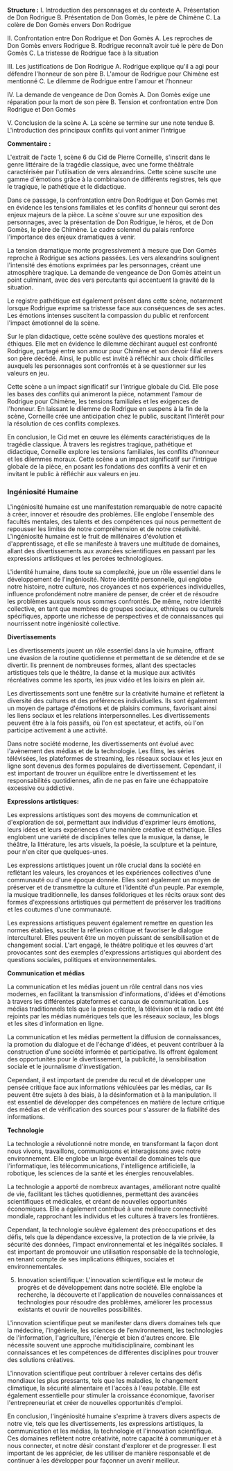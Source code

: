 **Structure :**
I. Introduction des personnages et du contexte A. Présentation de Don Rodrigue B. Présentation de Don Gomès, le père de Chimène C. La colère de Don Gomès envers Don Rodrigue

II. Confrontation entre Don Rodrigue et Don Gomès A. Les reproches de Don Gomès envers Rodrigue B. Rodrigue reconnaît avoir tué le père de Don Gomès C. La tristesse de Rodrigue face à la situation

III. Les justifications de Don Rodrigue A. Rodrigue explique qu'il a agi pour défendre l'honneur de son père B. L'amour de Rodrigue pour Chimène est mentionné C. Le dilemme de Rodrigue entre l'amour et l'honneur

IV. La demande de vengeance de Don Gomès A. Don Gomès exige une réparation pour la mort de son père B. Tension et confrontation entre Don Rodrigue et Don Gomès

V. Conclusion de la scène A. La scène se termine sur une note tendue B. L'introduction des principaux conflits qui vont animer l'intrigue

**Commentaire :**



L'extrait de l'acte 1, scène 6 du Cid de Pierre Corneille, s'inscrit dans le genre littéraire de la tragédie classique, avec une forme théâtrale caractérisée par l'utilisation de vers alexandrins. Cette scène suscite une gamme d'émotions grâce à la combinaison de différents registres, tels que le tragique, le pathétique et le didactique.

Dans ce passage, la confrontation entre Don Rodrigue et Don Gomès met en évidence les tensions familiales et les conflits d'honneur qui seront des enjeux majeurs de la pièce. La scène s'ouvre sur une exposition des personnages, avec la présentation de Don Rodrigue, le héros, et de Don Gomès, le père de Chimène. Le cadre solennel du palais renforce l'importance des enjeux dramatiques à venir.

La tension dramatique monte progressivement à mesure que Don Gomès reproche à Rodrigue ses actions passées. Les vers alexandrins soulignent l'intensité des émotions exprimées par les personnages, créant une atmosphère tragique. La demande de vengeance de Don Gomès atteint un point culminant, avec des vers percutants qui accentuent la gravité de la situation.

Le registre pathétique est également présent dans cette scène, notamment lorsque Rodrigue exprime sa tristesse face aux conséquences de ses actes. Les émotions intenses suscitent la compassion du public et renforcent l'impact émotionnel de la scène.

Sur le plan didactique, cette scène soulève des questions morales et éthiques. Elle met en évidence le dilemme déchirant auquel est confronté Rodrigue, partagé entre son amour pour Chimène et son devoir filial envers son père décédé. Ainsi, le public est invité à réfléchir aux choix difficiles auxquels les personnages sont confrontés et à se questionner sur les valeurs en jeu.

Cette scène a un impact significatif sur l'intrigue globale du Cid. Elle pose les bases des conflits qui animeront la pièce, notamment l'amour de Rodrigue pour Chimène, les tensions familiales et les exigences de l'honneur. En laissant le dilemme de Rodrigue en suspens à la fin de la scène, Corneille crée une anticipation chez le public, suscitant l'intérêt pour la résolution de ces conflits complexes.

En conclusion, le Cid met en œuvre les éléments caractéristiques de la tragédie classique. À travers les registres tragique, pathétique et didactique, Corneille explore les tensions familiales, les conflits d'honneur et les dilemmes moraux. Cette scène a un impact significatif sur l'intrigue globale de la pièce, en posant les fondations des conflits à venir et en invitant le public à réfléchir aux valeurs en jeu.

### Ingéniosité  Humaine

L'ingéniosité humaine est une manifestation remarquable de notre capacité à créer, innover et résoudre des problèmes. Elle englobe l'ensemble des facultés mentales, des talents et des compétences qui nous permettent de repousser les limites de notre compréhension et de notre créativité. L'ingéniosité humaine est le fruit de millénaires d'évolution et d'apprentissage, et elle se manifeste à travers une multitude de domaines, allant des divertissements aux avancées scientifiques en passant par les expressions artistiques et les percées technologiques.

L'identité humaine, dans toute sa complexité, joue un rôle essentiel dans le développement de l'ingéniosité. Notre identité personnelle, qui englobe notre histoire, notre culture, nos croyances et nos expériences individuelles, influence profondément notre manière de penser, de créer et de résoudre les problèmes auxquels nous sommes confrontés. De même, notre identité collective, en tant que membres de groupes sociaux, ethniques ou culturels spécifiques, apporte une richesse de perspectives et de connaissances qui nourrissent notre ingéniosité collective.

**Divertissements**

Les divertissements jouent un rôle essentiel dans la vie humaine, offrant une évasion de la routine quotidienne et permettant de se détendre et de se divertir. Ils prennent de nombreuses formes, allant des spectacles artistiques tels que le théâtre, la danse et la musique aux activités récréatives comme les sports, les jeux vidéo et les loisirs en plein air.

Les divertissements sont une fenêtre sur la créativité humaine et reflètent la diversité des cultures et des préférences individuelles. Ils sont également un moyen de partage d'émotions et de plaisirs communs, favorisant ainsi les liens sociaux et les relations interpersonnelles. Les divertissements peuvent être à la fois passifs, où l'on est spectateur, et actifs, où l'on participe activement à une activité.

Dans notre société moderne, les divertissements ont évolué avec l'avènement des médias et de la technologie. Les films, les séries télévisées, les plateformes de streaming, les réseaux sociaux et les jeux en ligne sont devenus des formes populaires de divertissement. Cependant, il est important de trouver un équilibre entre le divertissement et les responsabilités quotidiennes, afin de ne pas en faire une échappatoire excessive ou addictive.

**Expressions artistiques:**

Les expressions artistiques sont des moyens de communication et d'exploration de soi, permettant aux individus d'exprimer leurs émotions, leurs idées et leurs expériences d'une manière créative et esthétique. Elles englobent une variété de disciplines telles que la musique, la danse, le théâtre, la littérature, les arts visuels, la poésie, la sculpture et la peinture, pour n'en citer que quelques-unes.

Les expressions artistiques jouent un rôle crucial dans la société en reflétant les valeurs, les croyances et les expériences collectives d'une communauté ou d'une époque donnée. Elles sont également un moyen de préserver et de transmettre la culture et l'identité d'un peuple. Par exemple, la musique traditionnelle, les danses folkloriques et les récits oraux sont des formes d'expressions artistiques qui permettent de préserver les traditions et les coutumes d'une communauté.

Les expressions artistiques peuvent également remettre en question les normes établies, susciter la réflexion critique et favoriser le dialogue interculturel. Elles peuvent être un moyen puissant de sensibilisation et de changement social. L'art engagé, le théâtre politique et les œuvres d'art provocantes sont des exemples d'expressions artistiques qui abordent des questions sociales, politiques et environnementales.

**Communication et médias**

La communication et les médias jouent un rôle central dans nos vies modernes, en facilitant la transmission d'informations, d'idées et d'émotions à travers les différentes plateformes et canaux de communication. Les médias traditionnels tels que la presse écrite, la télévision et la radio ont été rejoints par les médias numériques tels que les réseaux sociaux, les blogs et les sites d'information en ligne.

La communication et les médias permettent la diffusion de connaissances, la promotion du dialogue et de l'échange d'idées, et peuvent contribuer à la construction d'une société informée et participative. Ils offrent également des opportunités pour le divertissement, la publicité, la sensibilisation sociale et le journalisme d'investigation.

Cependant, il est important de prendre du recul et de développer une pensée critique face aux informations véhiculées par les médias, car ils peuvent être sujets à des biais, à la désinformation et à la manipulation. Il est essentiel de développer des compétences en matière de lecture critique des médias et de vérification des sources pour s'assurer de la fiabilité des informations.

**Technologie**

La technologie a révolutionné notre monde, en transformant la façon dont nous vivons, travaillons, communiquons et interagissons avec notre environnement. Elle englobe un large éventail de domaines tels que l'informatique, les télécommunications, l'intelligence artificielle, la robotique, les sciences de la santé et les énergies renouvelables.

La technologie a apporté de nombreux avantages, améliorant notre qualité de vie, facilitant les tâches quotidiennes, permettant des avancées scientifiques et médicales, et créant de nouvelles opportunités économiques. Elle a également contribué à une meilleure connectivité mondiale, rapprochant les individus et les cultures à travers les frontières.

Cependant, la technologie soulève également des préoccupations et des défis, tels que la dépendance excessive, la protection de la vie privée, la sécurité des données, l'impact environnemental et les inégalités sociales. Il est important de promouvoir une utilisation responsable de la technologie, en tenant compte de ses implications éthiques, sociales et environnementales.

5. Innovation scientifique: L'innovation scientifique est le moteur de progrès et de développement dans notre société. Elle englobe la recherche, la découverte et l'application de nouvelles connaissances et technologies pour résoudre des problèmes, améliorer les processus existants et ouvrir de nouvelles possibilités.

L'innovation scientifique peut se manifester dans divers domaines tels que la médecine, l'ingénierie, les sciences de l'environnement, les technologies de l'information, l'agriculture, l'énergie et bien d'autres encore. Elle nécessite souvent une approche multidisciplinaire, combinant les connaissances et les compétences de différentes disciplines pour trouver des solutions créatives.

L'innovation scientifique peut contribuer à relever certains des défis mondiaux les plus pressants, tels que les maladies, le changement climatique, la sécurité alimentaire et l'accès à l'eau potable. Elle est également essentielle pour stimuler la croissance économique, favoriser l'entrepreneuriat et créer de nouvelles opportunités d'emploi.

En conclusion, l'ingéniosité humaine s'exprime à travers divers aspects de notre vie, tels que les divertissements, les expressions artistiques, la communication et les médias, la technologie et l'innovation scientifique. Ces domaines reflètent notre créativité, notre capacité à communiquer et à nous connecter, et notre désir constant d'explorer et de progresser. Il est important de les apprécier, de les utiliser de manière responsable et de continuer à les développer pour façonner un avenir meilleur.
